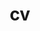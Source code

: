 ---
layout: default
permalink: /cv/
title: cv
nav: true
nav_order: 4
redirect_to: https://drive.google.com/file/d/1ofX0fOG6MuvKSJoZpfg1eTdncf2VebOi/view?usp=sharing
---